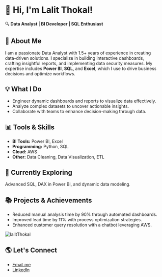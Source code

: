 # 👋 Hi, I'm Lalit Thokal!  
🔍 **Data Analyst | BI Developer | SQL Enthusiast**  

## 🚀 About Me  
I am a passionate Data Analyst with 1.5+ years of experience in creating data-driven solutions. I specialize in building interactive dashboards, crafting insightful reports, and implementing data security measures. My expertise includes **Power BI**, **SQL**, and **Excel**, which I use to drive business decisions and optimize workflows.  

## 💡 What I Do  
- Engineer dynamic dashboards and reports to visualize data effectively.  
- Analyze complex datasets to uncover actionable insights.  
- Collaborate with teams to enhance decision-making through data.  

## 📊 Tools & Skills  
- **BI Tools:** Power BI, Excel  
- **Programming:** Python, SQL  
- **Cloud:** AWS  
- **Other:** Data Cleaning, Data Visualization, ETL  

## 🌱 Currently Exploring  
Advanced SQL, DAX in Power BI, and dynamic data modeling.  

## 📚 Projects & Achievements  
- Reduced manual analysis time by 90% through automated dashboards.  
- Improved lead time by 11% with process optimization strategies.  
- Enhanced customer query resolution with a chatbot leveraging AWS.

<p align="left"> <img src="https://komarev.com/ghpvc/?username=ankitkumar174&label=Profile%20views&color=0e75b6&style=flat" alt="lalitThokal" /> </p>


## 🌎 Let's Connect  
- [Email me](mailto:lalitthokal@gmail.com)  
- [LinkedIn](https://www.linkedin.com/in/lalit-thokal)  
